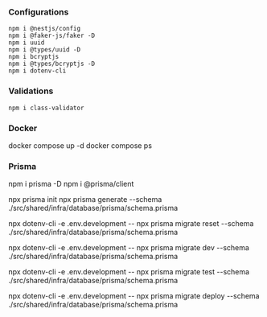### Configurations

```
npm i @nestjs/config
npm i @faker-js/faker -D
npm i uuid
npm i @types/uuid -D
npm i bcryptjs
npm i @types/bcryptjs -D
npm i dotenv-cli
```

### Validations

```
npm i class-validator
```

### Docker

docker compose up -d
docker compose ps

### Prisma

npm i prisma -D
npm i @prisma/client

npx prisma init
npx prisma generate --schema ./src/shared/infra/database/prisma/schema.prisma

npx dotenv-cli -e .env.development -- npx prisma migrate reset --schema ./src/shared/infra/database/prisma/schema.prisma

npx dotenv-cli -e .env.development -- npx prisma migrate dev --schema ./src/shared/infra/database/prisma/schema.prisma

npx dotenv-cli -e .env.development -- npx prisma migrate test --schema ./src/shared/infra/database/prisma/schema.prisma

npx dotenv-cli -e .env.development -- npx prisma migrate deploy --schema ./src/shared/infra/database/prisma/schema.prisma
